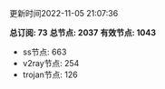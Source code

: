 更新时间2022-11-05 21:07:36

**总订阅: 73**
**总节点: 2037**
**有效节点: 1043**
- ss节点: 663
- v2ray节点: 254
- trojan节点: 126
